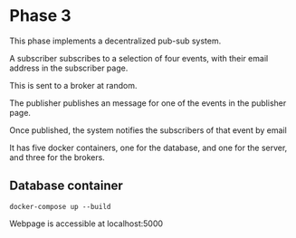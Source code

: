 # Phase 3

This phase implements a decentralized pub-sub system.

A subscriber subscribes to a selection of four events, with their email address in the subscriber page.

This is sent to a broker at random.

The publisher publishes an message for one of the events in the publisher page.

Once published, the system notifies the subscribers of that event by email

It has five docker containers, one for the database, and one for the server, and three for the brokers.

## Database container

`docker-compose up --build`

Webpage is accessible at localhost:5000